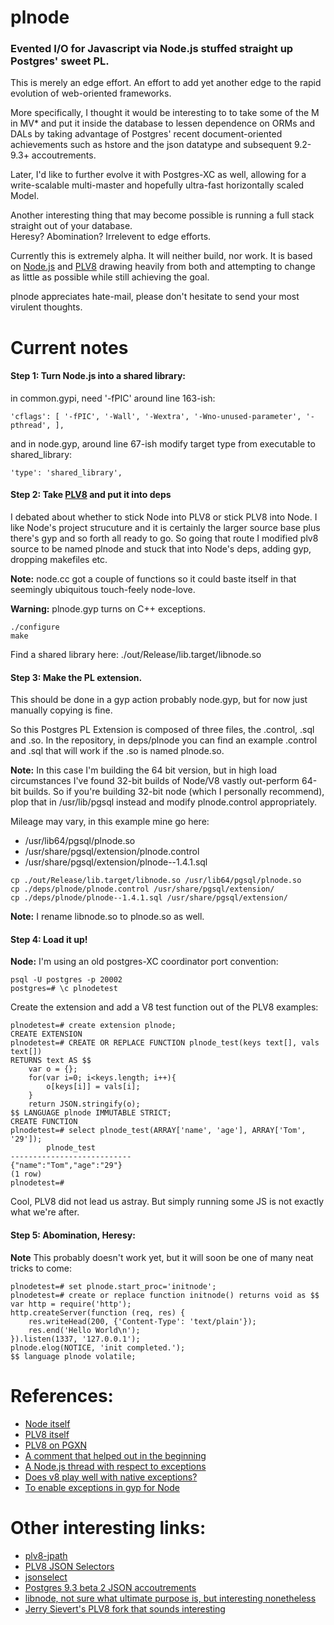 plnode
===

### Evented I/O for Javascript via Node.js stuffed straight up Postgres' sweet PL.

This is merely an edge effort.  An effort to add yet another edge to the rapid evolution of web-oriented frameworks.

More specifically, I thought it would be interesting to to take some of the M in MV* and put it inside the database to lessen dependence on ORMs and DALs by taking advantage of Postgres' recent document-oriented achievements such as hstore and the json datatype and subsequent 9.2-9.3+ accoutrements.

Later, I'd like to further evolve it with Postgres-XC as well, allowing for a write-scalable multi-master and hopefully ultra-fast horizontally scaled Model.

Another interesting thing that may become possible is running a full stack straight out of your database.  
Heresy?  Abomination?  Irrelevent to edge efforts.

Currently this is extremely alpha.  It will neither build, nor work.  It is based on [Node.js](http://nodejs.org/) and [PLV8](https://code.google.com/p/plv8js/wiki/PLV8) drawing heavily from both and attempting to change as little as possible while still achieving the goal.

plnode appreciates hate-mail, please don't hesitate to send your most virulent thoughts.

Current notes
===

#### Step 1: Turn Node.js into a shared library:

in common.gypi, need '-fPIC' around line 163-ish:

```
'cflags': [ '-fPIC', '-Wall', '-Wextra', '-Wno-unused-parameter', '-pthread', ],
```

and in node.gyp, around line 67-ish modify target type from executable to shared_library:

```
'type': 'shared_library',
```

#### Step 2: Take [PLV8](http://pgxn.org/dist/plv8/) and put it into deps

I debated about whether to stick Node into PLV8 or stick PLV8 into Node.  I like Node's project strucuture and it is certainly the larger source base plus there's gyp and so forth all ready to go.  So going that route I modified plv8 source to be named plnode and stuck that into Node's deps, adding gyp, dropping makefiles etc.

**Note:** node.cc got a couple of functions so it could baste itself in that seemingly ubiquitous touch-feely node-love. 

**Warning:** plnode.gyp turns on C++ exceptions.

```
./configure
make
```

Find a shared library here:  ./out/Release/lib.target/libnode.so

#### Step 3: Make the PL extension.

This should be done in a gyp action probably node.gyp, but for now just manually copying is fine.

So this Postgres PL Extension is composed of three files, the .control, .sql and .so.  In the repository, in deps/plnode you can find an example .control and .sql that will work if the .so is named plnode.so.

**Note:** In this case I'm building the 64 bit version, but in high load circumstances I've found 32-bit builds of Node/V8 vastly out-perform 64-bit builds. So if you're building 32-bit node (which I personally recommend), plop that in /usr/lib/pgsql instead and modify plnode.control appropriately.

Mileage may vary, in this example mine go here:

* /usr/lib64/pgsql/plnode.so
* /usr/share/pgsql/extension/plnode.control
* /usr/share/pgsql/extension/plnode--1.4.1.sql

```
cp ./out/Release/lib.target/libnode.so /usr/lib64/pgsql/plnode.so
cp ./deps/plnode/plnode.control /usr/share/pgsql/extension/
cp ./deps/plnode/plnode--1.4.1.sql /usr/share/pgsql/extension/
```

**Note:** I rename libnode.so to plnode.so as well.

#### Step 4: Load it up!

**Node:** I'm using an old postgres-XC coordinator port convention:

```
psql -U postgres -p 20002
postgres=# \c plnodetest
```

Create the extension and add a V8 test function out of the PLV8 examples:

```
plnodetest=# create extension plnode;
CREATE EXTENSION
plnodetest=# CREATE OR REPLACE FUNCTION plnode_test(keys text[], vals text[])
RETURNS text AS $$  
    var o = {};
    for(var i=0; i<keys.length; i++){
        o[keys[i]] = vals[i]; 
    }
    return JSON.stringify(o); 
$$ LANGUAGE plnode IMMUTABLE STRICT;
CREATE FUNCTION
plnodetest=# select plnode_test(ARRAY['name', 'age'], ARRAY['Tom', '29']);
        plnode_test           
--------------------------- 
{"name":"Tom","age":"29"}   
(1 row) 
plnodetest=#
```
 
Cool, PLV8 did not lead us astray.  But simply running some JS is not exactly what we're after.

#### Step 5: Abomination, Heresy:

**Note** This probably doesn't work yet, but it will soon be one of many neat tricks to come:

```
plnodetest=# set plnode.start_proc='initnode';
plnodetest=# create or replace function initnode() returns void as $$ 
var http = require('http');  
http.createServer(function (req, res) {  
    res.writeHead(200, {'Content-Type': 'text/plain'});  
    res.end('Hello World\n');  
}).listen(1337, '127.0.0.1');
plnode.elog(NOTICE, 'init completed.');
$$ language plnode volatile;
```

References:
===
* [Node itself](https://github.com/joyent/node)
* [PLV8 itself](https://code.google.com/p/plv8js/wiki/PLV8)
* [PLV8 on PGXN](http://pgxn.org/dist/plv8/)
* [A comment that helped out in the beginning](http://comments.gmane.org/gmane.comp.lang.javascript.nodejs/48685)
* [A Node.js thread with respect to exceptions](http://logs.nodejs.org/libuv/2013-03-17)
* [Does v8 play well with native exceptions?](http://www.mail-archive.com/v8-users@googlegroups.com/msg00871.html)
* [To enable exceptions in gyp for Node](https://github.com/TooTallNate/node-gyp/issues/17)

Other interesting links:
===
* [plv8-jpath](https://github.com/adunstan/plv8-jpath)
* [PLV8 JSON Selectors](http://www.postgresonline.com/journal/archives/272-Using-PLV8-to-build-JSON-selectors.html)
* [jsonselect](http://jsonselect.org/#overview)
* [Postgres 9.3 beta 2 JSON accoutrements](http://www.postgresql.org/docs/9.3/static/functions-json.html)
* [libnode, not sure what ultimate purpose is, but interesting nonetheless](https://github.com/plenluno/libnode)
* [Jerry Sievert's PLV8 fork that sounds interesting](https://github.com/JerrySievert/plv8)


